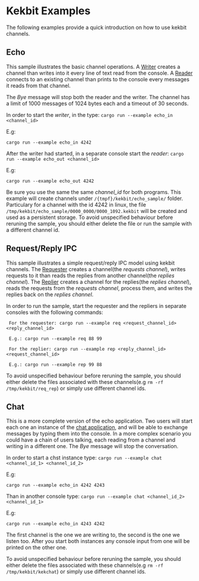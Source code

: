 # Kekbit Examples

The following examples provide a quick introduction on how to use kekbit channels.

## Echo
 
This sample illustrates the basic channel operations. A [Writer](https://github.com/motoras/kekbit/blob/master/examples/echo_in.rs) creates a channel than writes into it every line of text read from the console. A [Reader](https://github.com/motoras/kekbit/blob/master/examples/echo_out.rs) connects to an existing channel than prints to the console every messages it reads from that channel.
 
 The *Bye* message will stop both the reader and the writer. The channel has a limit of 1000 messages of 1024 bytes each and a timeout of 30 seconds. 
 
In order to start the *writer*, in the type:
 ```cargo run --example echo_in <channel_id>```
 
 E.g:
 ```
 cargo run --example echo_in 4242
 ```
 
After the writer had started, in a separate console start the *reader*:
 ```cargo run --example echo_out <channel_id>```
 
 E.g:
 ```
 cargo run --example echo_out 4242
 ```

Be sure you use the same the same *channel_id* for both programs. This example will create channels under `/{tmpf}/kekbit/echo_sample/` folder. Particulary for a channel with the id 4242 in linux, the file `/tmp/kekbit/echo_sample/0000_0000/0000_1092.kekbit` will be created and used as a persistent storage. To avoid unspecified behaviour before reruning the sample, you should either delete the file or run the sample with a different channel id.

## Request/Reply IPC

This sample illustrates a simple request/reply IPC model using kekbit channels. The [Requester](https://github.com/motoras/kekbit/blob/master/examples/req.rs) creates a channel(the *requests channel*), writes requests to it than reads the replies from another channel(the *replies channel*). The [Replier](https://github.com/motoras/kekbit/blob/master/examples/rep.rs) creates a channel for the replies(the *replies channel*), reads the requests from the *requests channel*, process them, and writes the replies back on the *replies channel*.

In order to run the sample, start the requester and the repliers in separate consoles with the following commands:

     For the requester: cargo run --example req <request_channel_id> <reply_channel_id>

     E.g.: cargo run --example req 88 99

     For the replier: cargo run --example rep <reply_channel_id> <request_channel_id>

     E.g.: cargo run --example rep 99 88


To avoid unspecified behaviour before reruning the sample, you should either delete the files associated with these channels(e.g ```rm -rf /tmp/kekbit/req_rep```) or simply use different channel ids.


## Chat
This is a more complete version of the echo application. Two users will start each one an instance of the [chat application](https://github.com/motoras/kekbit/blob/master/kekbit-core/examples/chat.rs), and will be able to exchange messages by typing them into the console. In a more complex scenario you could have a chain of users talking, each reading from a channel and writing in a different one. 
The *Bye* message will stop the conversation.

In order to start a chst instance type:
 ```cargo run --example chat <channel_id_1> <channel_id_2>```
 
 E.g:
 ```
 cargo run --example echo_in 4242 4243
 ```

 Than in another console type:
```cargo run --example chat <channel_id_2> <channel_id_1>```
 
 E.g:
 ```
 cargo run --example echo_in 4243 4242
 ```

 The first channel is the one we are writing to, the second is the one we listen too.
 After you start both instances any console input from one will be printed on the other one.

To avoid unspecified behaviour before reruning the sample, you should either delete the files associated with these channels(e.g ```rm -rf /tmp/kekbit/kekchat```) or simply use different channel ids.
